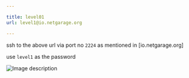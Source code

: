 ```yaml
---

title: level01
url: level1@io.netgarage.org

---
```


ssh to the above url via port no `2224` as mentioned in [io.netgarage.org]

use `level1` as the password 

![Image description](https://drive.google.com/file/d/14bwdcNzJTWY4EHtOl2CyNlcnMRtE2PZG/view)
